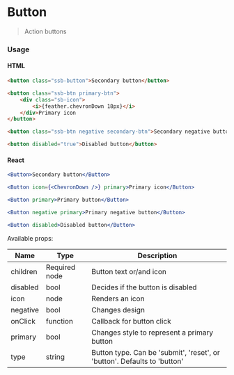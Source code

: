 Button
========

> Action buttons

### Usage

#### HTML

```html
<button class="ssb-button">Secondary button</button>

<button class="ssb-btn primary-btn">
    <div class="sb-icon">
        <i>{feather.chevronDown 18px}</i>
    </div>Primary icon
</button>

<button class="ssb-btn negative secondary-btn">Secondary negative button</button>

<button disabled="true">Disabled button</button>
```

#### React

```jsx harmony
<Button>Secondary button</Button>

<Button icon={<ChevronDown />} primary>Primary icon</Button>

<Button primary>Primary button</Button>

<Button negative primary>Primary negative button</Button>

<Button disabled>Disabled button</Button>
```

Available props:

| Name       | Type           | Description  |
| ---------- | ------------- | ----- |
| children | Required node | Button text or/and icon |
| disabled | bool | Decides if the button is disabled |
| icon | node | Renders an icon |
| negative | bool | Changes design |
| onClick | function | Callback for button click |
| primary | bool | Changes style to represent a primary button |
| type | string | Button type. Can be 'submit', 'reset', or 'button'. Defaults to 'button' |
